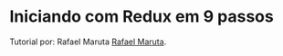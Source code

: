 # Iniciando com Redux em 9 passos

Tutorial por: Rafael Maruta [Rafael Maruta](https://medium.com/reactbrasil/iniciando-com-redux-c14ca7b7dcf).


